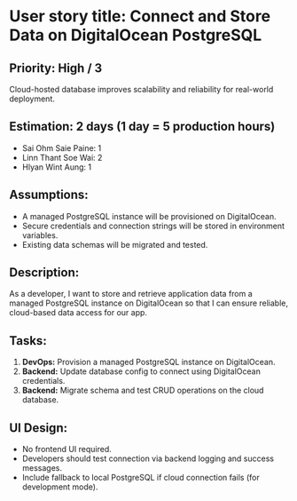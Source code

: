 # User story title: Connect and Store Data on DigitalOcean PostgreSQL

## Priority: High / 3

Cloud-hosted database improves scalability and reliability for real-world deployment.

## Estimation: 2 days (1 day = 5 production hours)

* Sai Ohm Saie Paine: 1
* Linn Thant Soe Wai: 2
* Hlyan Wint Aung: 1

## Assumptions:

* A managed PostgreSQL instance will be provisioned on DigitalOcean.
* Secure credentials and connection strings will be stored in environment variables.
* Existing data schemas will be migrated and tested.

## Description:

As a developer, I want to store and retrieve application data from a managed PostgreSQL instance on DigitalOcean so that I can ensure reliable, cloud-based data access for our app.

## Tasks:

1. **DevOps:** Provision a managed PostgreSQL instance on DigitalOcean.
2. **Backend:** Update database config to connect using DigitalOcean credentials.
3. **Backend:** Migrate schema and test CRUD operations on the cloud database.

## UI Design:

* No frontend UI required.
* Developers should test connection via backend logging and success messages.
* Include fallback to local PostgreSQL if cloud connection fails (for development mode).

